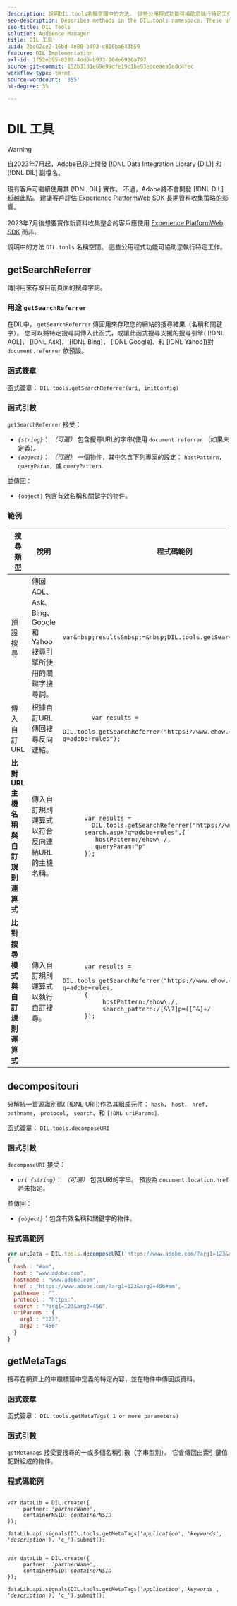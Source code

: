 ```yaml
---
description: 說明DIL.tools名稱空間中的方法。 這些公用程式功能可協助您執行特定工作。
seo-description: Describes methods in the DIL.tools namespace. These utility functions help you perform specific tasks.
seo-title: DIL Tools
solution: Audience Manager
title: DIL 工具
uuid: 2bc62ce2-16bd-4e80-b493-c816ba643b59
feature: DIL Implementation
exl-id: 1f52eb95-8287-4dd0-b933-00de6926a797
source-git-commit: 152b3101e69e99dfe19c1be93edceaea6adc4fec
workflow-type: tm+mt
source-wordcount: '355'
ht-degree: 3%

---
```


# DIL 工具

>[!WARNING]
>
>自2023年7月起，Adobe已停止開發 [!DNL Data Integration Library (DIL)] 和 [!DNL DIL] 副檔名。
><br><br>
>現有客戶可繼續使用其 [!DNL DIL] 實作。 不過，Adobe將不會開發 [!DNL DIL] 超越此點。 建議客戶評估 [Experience PlatformWeb SDK](https://experienceleague.adobe.com/docs/experience-platform/edge/home.html?lang=en) 長期資料收集策略的影響。
><br><br>
>2023年7月後想要實作新資料收集整合的客戶應使用 [Experience PlatformWeb SDK](https://experienceleague.adobe.com/docs/experience-platform/edge/home.html?lang=en) 而非。

說明中的方法 `DIL.tools` 名稱空間。 這些公用程式功能可協助您執行特定工作。

<!-- 

c_dil_functions.xml

 -->

## getSearchReferrer

傳回用來存取目前頁面的搜尋字詞。

<!-- 

r_dil_get_search_referrer.xml

 -->

### 用途 `getSearchReferrer`

在DIL中， `getSearchReferrer` 傳回用來存取您的網站的搜尋結果（名稱和關鍵字）。 您可以將特定搜尋詞傳入此函式，或讓此函式搜尋支援的搜尋引擎( [!DNL AOL]， [!DNL Ask]， [!DNL Bing]， [!DNL Google]、和 [!DNL Yahoo])對 `document.referrer` 依預設。

### 函式簽章

函式簽章： `DIL.tools.getSearchReferrer(uri, initConfig)`

### 函式引數

`getSearchReferrer` 接受：

* *`{string}`*： *（可選）* 包含搜尋URL的字串(使用 `document.referrer` （如果未定義）。
* *`{object}`*： *（可選）* 一個物件，其中包含下列專案的設定： `hostPattern`， `queryParam`，或 `queryPattern`.

並傳回：

* `{object}` 包含有效名稱和關鍵字的物件。

### 範例

<table id="table_D035276601EC428295E4D619F05BB8D0"> 
 <thead> 
  <tr> 
   <th> 搜尋類型 </th> 
   <th> 說明 </th> 
   <th> 程式碼範例 </th> 
  </tr> 
 </thead>
 <tbody> 
  <tr> 
   <td> 預設搜尋</td> 
   <td> 傳回AOL、Ask、Bing、Google和Yahoo搜尋引擎所使用的關鍵字搜尋詞。 </td> 
   <td>
      <code>var&amp;nbsp;results&amp;nbsp;=&amp;nbsp;DIL.tools.getSearchReferrer();</code> 
  </td>
  </tr> 
  <tr> 
   <td>傳入自訂URL</td> 
   <td>根據自訂URL傳回搜尋反向連結。</td> 
   <td> 
  <code>
        var&nbsp;results&nbsp;= 
        DIL.tools.getSearchReferrer("https://www.ehow.com/search.aspx?q=adobe+rules");
  </code>
</td> 
  </tr> 
  <tr> 
   <td> <b>比對URL主機名稱與自訂規則運算式</b></td> 
   <td> 傳入自訂規則運算式以符合反向連結URL的主機名稱。 </td> 
   <td> 
  <code>
      var results = 
        DIL.tools.getSearchReferrer("https://www.ehow.com/
      search.aspx?q=adobe+rules",{ 
      &nbsp;&nbsp;&nbsp;hostPattern:/ehow\./, 
      &nbsp;&nbsp;&nbsp;queryParam:"p" 
      }); 
  </code>
  </td></tr> 
  <tr> 
   <td> <b>比對搜尋模式與自訂規則運算式</b> </td> 
   <td> 傳入自訂規則運算式以執行自訂搜尋。 </td> 
   <td> 
    <code>
      var&nbsp;results&nbsp;= 
      DIL.tools.getSearchReferrer("https://www.ehow.com/search.aspx?q=adobe+rules,
      {
        &nbsp;&nbsp;&nbsp;hostPattern:/ehow\./, 
        &nbsp;&nbsp;&nbsp;search_pattern:/[&amp;\?]p=([^&amp;]+/ 
      });
    </code>
   </td> 
  </tr> 
 </tbody> 
</table>

## decompositouri

分解統一資源識別碼( [!DNL URI])作為其組成元件： `hash`， `host`， `href`， `pathname`， `protocol`， `search`、和 `[!DNL uriParams]`.

<!-- 

r_dil_decompose.xml

 -->

函式簽章： `DIL.tools.decomposeURI`

### 函式引數

`decomposeURI` 接受：

* *`uri {string}`*： *（可選）* 包含URI的字串。 預設為 `document.location.href` 若未指定。

並傳回：

* *`{object}`*：包含有效名稱和關鍵字的物件。

### 程式碼範例


```javascript
var uriData = DIL.tools.decomposeURI('https://www.adobe.com/?arg1=123&arg2=456#am'); 
{ 
  hash : "#am", 
  host : "www.adobe.com", 
  hostname : "www.adobe.com", 
  href : "https://www.adobe.com/?arg1=123&arg2=456#am", 
  pathname : "", 
  protocol : "https:", 
  search : "?arg1=123&arg2=456", 
  uriParams : { 
    arg1 : "123", 
    arg2 : "456" 
  } 
}
```

## getMetaTags

搜尋在網頁上的中繼標籤中定義的特定內容，並在物件中傳回該資料。

<!-- 

r_dil_get_metatags.xml

 -->

### 函式簽章

函式簽章： `DIL.tools.getMetaTags( 1 or more parameters)`

### 函式引數

`getMetaTags` 接受要搜尋的一或多個名稱引數（字串型別）。 它會傳回由索引鍵值配對組成的物件。

### 程式碼範例

<pre class="javascript"><code>
var dataLib = DIL.create({ 
     partner: '<i>partnerName'</i>, 
     containerNSID: <i>containerNSID</i> 
}); 

dataLib.api.signals(DIL.tools.getMetaTags('<i>application</i>', '<i>keywords</i>',  '<i>description</i>'), 'c_').submit();
</code></pre>

<pre><code>
var dataLib = DIL.create({ 
     partner: <i>`partnerName'</i>, 
     containerNSID: <i>containerNSID</i> 
}); 

dataLib.api.signals(DIL.tools.getMetaTags('<i>application</i>','<i>keywords</i>', '<i>description</i>'), 'c_').submit();
</code></pre>
